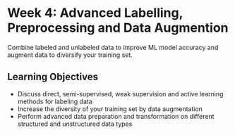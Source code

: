# Week 4: Advanced Labelling, Preprocessing and Data Augmention

Combine labeled and unlabeled data to improve ML model accuracy and augment data to diversify your training set.  

## Learning Objectives  

- Discuss direct, semi-supervised, weak supervision and active learning methods for labeling data
- Increase the diversity of your training set by data augmentation
- Perform advanced data preparation and transformation on different structured and unstructured data types


